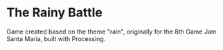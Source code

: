 # The Rainy Battle
Game created based on the theme "rain", originally for the 8th Game Jam Santa Maria, built with Processing.
